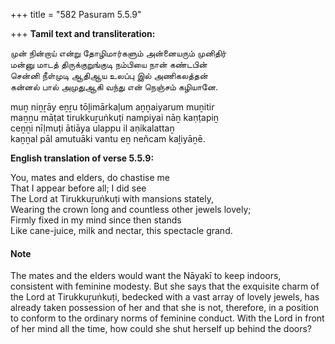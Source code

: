 +++
title = "582 Pasuram 5.5.9"

+++
**Tamil text and transliteration:**

முன் நின்றாய் என்று தோழிமார்களும் அன்னையரும் முனிதிர்  
மன்னு மாடத் திருக்குறுங்குடி நம்பியை நான் கண்டபின்  
சென்னி நீள்முடி ஆதிஆய உலப்பு இல் அணிகலத்தன்  
கன்னல் பால் அமுதுஆகி வந்து என் நெஞ்சம் கழியானே.

muṉ niṉṟāy eṉṟu tōḻimārkaḷum aṉṉaiyarum muṉitir  
maṉṉu māṭat tirukkuṟuṅkuṭi nampiyai nāṉ kaṇṭapiṉ  
ceṉṉi nīḷmuṭi ātiāya ulappu il aṇikalattaṉ  
kaṉṉal pāl amutuāki vantu eṉ neñcam kaḻiyāṉē.

**English translation of verse 5.5.9:**

You, mates and elders, do chastise me  
That I appear before all; I did see  
The Lord at Tirukkuṟuṅkuṭi with mansions stately,  
Wearing the crown long and countless other jewels lovely;  
Firmly fixed in my mind since then stands  
Like cane-juice, milk and nectar, this spectacle grand.

#### Note

The mates and the elders would want the Nāyakī to keep indoors, consistent with feminine modesty. But she says that the exquisite charm of the Lord at Tirukkuṟuṅkuṭi, bedecked with a vast array of lovely jewels, has already taken possession of her and that she is not, therefore, in a position to conform to the ordinary norms of feminine conduct. With the Lord in front of her mind all the time, how could she shut herself up behind the doors?


